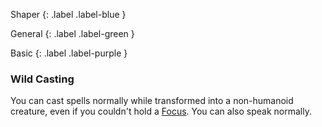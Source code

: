 
Shaper
{: .label .label-blue }

General
{: .label .label-green }

Basic
{: .label .label-purple }
### Wild Casting

You can cast spells normally while transformed into a non-humanoid creature, even if you couldn't hold a [Focus](Example-Gear#Focus). You can also speak normally.